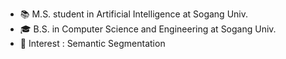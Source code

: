 

- 📚 M.S. student in Artificial Intelligence at Sogang Univ.
- 🎓 B.S. in Computer Science and Engineering at Sogang Univ.
- 🌱 Interest : Semantic Segmentation 

<!--
**MYMY-young/MYMY-young** is a ✨ _special_ ✨ repository because its `README.md` (this file) appears on your GitHub profile.

Here are some ideas to get you started:

- 🔭 I’m currently working on ...
- 🌱 I’m currently learning ...
- 👯 I’m looking to collaborate on ...
- 🤔 I’m looking for help with ...
- 💬 Ask me about ...
- 📫 How to reach me: ...
- 😄 Pronouns: ...
- ⚡ Fun fact: ...
-->
